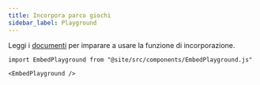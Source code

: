 ```yaml
---
title: Incorpora parco giochi
sidebar_label: Playground
---
```


Leggi i [documenti](intro) per imparare a usare la funzione di incorporazione.

```mdx-code-block
import EmbedPlayground from "@site/src/components/EmbedPlayground.js"

<EmbedPlayground />
```
